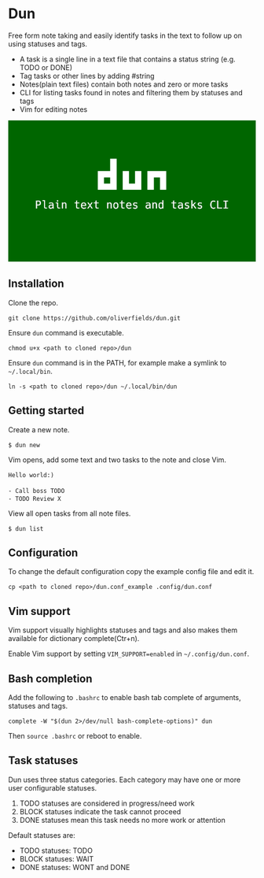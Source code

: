 # Dun

Free form note taking and easily identify tasks in the text to follow up on using statuses and tags.

- A task is a single line in a text file that contains a status string (e.g. TODO or DONE)
- Tag tasks or other lines by adding #string
- Notes(plain text files) contain both notes and zero or more tasks
- CLI for listing tasks found in notes and filtering them by statuses and tags
- Vim for editing notes

![Dun commercial video](https://github.com/oliverfields/dun/blob/main/commercial/dun-commercial.gif)



## Installation

Clone the repo.

```
git clone https://github.com/oliverfields/dun.git
```

Ensure `dun` command is executable.

```
chmod u+x <path to cloned repo>/dun
```

Ensure `dun` command is in the PATH, for example make a symlink to `~/.local/bin`.

```
ln -s <path to cloned repo>/dun ~/.local/bin/dun
```


## Getting started

Create a new note.

```
$ dun new
```

Vim opens, add some text and two tasks to the note and close Vim.

```
Hello world:)

- Call boss TODO
- TODO Review X
```

View all open tasks from all note files.

```
$ dun list
```


## Configuration

To change the default configuration copy the example config file and edit it.

```
cp <path to cloned repo>/dun.conf_example .config/dun.conf
```


## Vim support

Vim support visually highlights statuses and tags and also makes them available for dictionary complete(Ctr+n).

Enable Vim support by setting `VIM_SUPPORT=enabled` in `~/.config/dun.conf`.

## Bash completion

Add the following to `.bashrc` to enable bash tab complete of arguments, statuses and tags.

```
complete -W "$(dun 2>/dev/null bash-complete-options)" dun
```

Then `source .bashrc` or reboot to enable.


## Task statuses

Dun uses three status categories. Each category may have one or more user configurable statuses.

1. TODO statuses are considered in progress/need work
2. BLOCK statuses indicate the task cannot proceed
3. DONE statuses mean this task needs no more work or attention

Default statuses are:

- TODO statuses: TODO
- BLOCK statuses: WAIT
- DONE statuses: WONT and DONE

